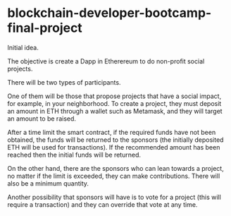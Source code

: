 # blockchain-developer-bootcamp-final-project

Initial idea.

The objective is create a Dapp in Etherereum to do non-profit social projects.

There will be two types of participants.

One of them will be those that propose projects that have a social impact, for example, in your neighborhood.
To create a project, they must deposit an amount in ETH through a wallet such as Metamask, and they will target an amount to be raised.

After a time limit the smart contract, if the required funds have not been obtained, the funds will be returned to the sponsors (the initially deposited ETH will be used for transactions). If the recommended amount has been reached then the initial funds will be returned.

On the other hand, there are the sponsors who can lean towards a project, no matter if the limit is exceeded, they can make contributions. There will also be a minimum quantity.

Another possibility that sponsors will have is to vote for a project (this will require a transaction) and they can override that vote at any time.